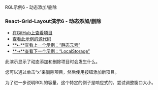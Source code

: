 RGL示例6  - 动态添加/删除

### React-Grid-Layout演示6  - 动态添加/删除

-   [在GitHub上查看项目](https://github.com/STRML/react-grid-layout)
-   [查看此示例的源代码](https://github.com/STRML/react-grid-layout/blob/master/test/examples/6-dynamic-add-remove.jsx)
-   [**⇠**查看上一个示例：“静态元素”](5-static-elements.html)
-   [**⇢**查看下一个示例：“LocalStorage”](7-localstorage.html)

此演示显示了动态添加和删除项目时会发生什么。

您可以通过单击“x”来删除项目，然后使用按钮添加新项目。

为了进一步说明RGL的容量，这个特定的例子是响应式的。尝试调整窗口大小。
